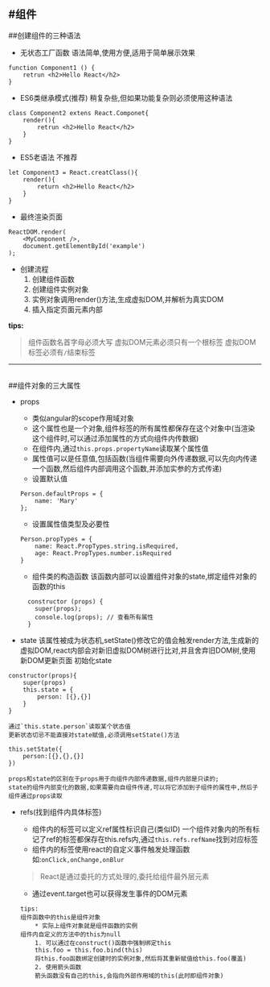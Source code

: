 #组件
---

	
##创建组件的三种语法
- 无状态工厂函数
	语法简单,使用方便,适用于简单展示效果
```
function Component1 () {
	retrun <h2>Hello React</h2>
}
```

- ES6类继承模式(推荐)
	稍复杂些,但如果功能复杂则必须使用这种语法
```
class Component2 extens React.Componet{
	render(){
		retrun <h2>Hello React</h2>
	}
}
```

- ES5老语法
	不推荐
```
let Component3 = React.creatClass(){
	render(){
		return <h2>Hello React</h2>
	}
}
```

- 最终渲染页面
```
ReactDOM.render(
	<MyComponent />, 
	document.getElementById('example')
);
```

- 创建流程
	1. 创建组件函数
	2. 创建组件实例对象
	3. 实例对象调用render()方法,生成虚拟DOM,并解析为真实DOM
	4. 插入指定页面元素内部


**tips:**
> 组件函数名首字母必须大写
> 虚拟DOM元素必须只有一个根标签
> 虚拟DOM标签必须有`/`结束标签

---
<br>
##组件对象的三大属性

- props
	- 类似angular的scope作用域对象
	- 这个属性也是一个对象,组件标签的所有属性都保存在这个对象中(当渲染这个组件时,可以通过添加属性的方式向组件内传数据)
	- 在组件内,通过`this.props.propertyName`读取某个属性值
	- 属性值可以是任意值,包括函数(当组件需要向外传递数据,可以先向内传递一个函数,然后组件内部调用这个函数,并添加实参的方式传递)
	- 设置默认值
	```
	Person.defaultProps = {
    	name: 'Mary'
  	};
	```
	- 设置属性值类型及必要性
	```
	Person.propTypes = {
		name: React.PropTypes.string.isRequired,
		age: React.PropTypes.number.isRequired
	}
	```
	- 组件类的构造函数
	该函数内部可以设置组件对象的state,绑定组件对象的函数的this
	```
	  constructor (props) {
	    super(props);
	    console.log(props); // 查看所有属性
	  }
	```

- state
	该属性被成为状态机,setState()修改它的值会触发render方法,生成新的虚拟DOM,react内部会对新旧虚拟DOM树进行比对,并且舍弃旧DOM树,使用新DOM更新页面
	初始化state
```
constructor(props){
	super(props)
	this.state = {
		person: [{},{}]
	}
}
```
	通过`this.state.person`读取某个状态值
	更新状态切忌不能直接对state赋值,必须调用setState()方法
```
this.setState({
	person:[{},{},{}]
})
```
	props和state的区别在于props用于向组件内部传递数据,组件内部是只读的;
	state的组件内部变化的数据,如果需要向自组件传递,可以将它添加到子组件的属性中,然后子组件通过props读取
	
- refs(找到组件内具体标签)
	- 组件内的标签可以定义ref属性标识自己(类似ID)
	一个组件对象内的所有标记了ref的标签都保存在this.refs内,通过`this.refs.refName`找到对应标签
	- 组件内的标签使用react的自定义事件触发处理函数
	如:`onClick,onChange,onBlur`
	> React是通过委托的方式处理的,委托给组件最外层元素
	- 通过event.target也可以获得发生事件的DOM元素
		
	```
	tips:
	组件函数中的this是组件对象
		* 实际上组件对象就是组件函数的实例
	组件内自定义的方法中的this为null
		1. 可以通过在construct()函数中强制绑定this
		this.foo = this.foo.bind(this)
		将this.foo函数绑定创建时的实例对象,然后将其重新赋值给this.foo(覆盖)
		2. 使用箭头函数
		箭头函数没有自己的this,会指向外部作用域的this(此时即组件对象)
	
	```